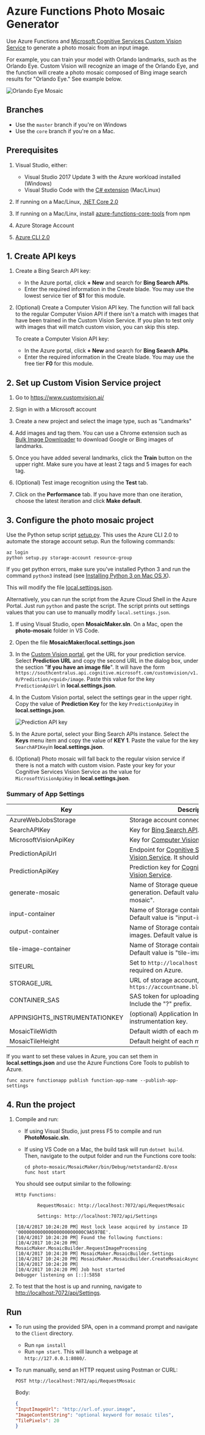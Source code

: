 # Azure Functions Photo Mosaic Generator

Use Azure Functions and [Microsoft Cognitive Services Custom Vision Service](https://azure.microsoft.com/en-us/services/cognitive-services/custom-vision-service/) to generate a photo mosaic from an input image.

For example, you can train your model with Orlando landmarks, such as the Orlando Eye. Custom Vision will recognize an image of the Orlando Eye, and the function will create a photo mosaic composed of Bing image search results for "Orlando Eye." See example below.

![Orlando Eye Mosaic](images/orlando-eye-both.jpg)

## Branches

- Use the `master` branch if you're on Windows
- Use the `core` branch if you're on a Mac.

## Prerequisites

1. Visual Studio, either:
   - Visual Studio 2017 Update 3 with the Azure workload installed (Windows)
   - Visual Studio Code with the [C# extension](https://code.visualstudio.com/docs/languages/csharp) (Mac/Linux)

1. If running on a Mac/Linux, [.NET Core 2.0](https://www.microsoft.com/net/core#macos)

1. If running on a Mac/Linx, install [azure\-functions\-core\-tools](https://www.npmjs.com/package/azure-functions-core-tools) from npm

1. Azure Storage Account

1. [Azure CLI 2.0](https://docs.microsoft.com/en-us/cli/azure/install-azure-cli?view=azure-cli-latest)

## 1. Create API keys

1. Create a Bing Search API key:

    - In the Azure portal, click **+ New** and search for **Bing Search APIs**. 
    - Enter the required information in the Create blade. You may use the lowest service tier of **S1** for this module.

1. (Optional) Create a Computer Vision API key. The function will fall back to the regular Computer Vision API if there isn't a match with images that have been trained in the Custom Vision Service. If you plan to test only with images that will match custom vision, you can skip this step.

    To create a Computer Vision API key:

    - In the Azure portal, click **+ New** and search for **Bing Search APIs**.
    - Enter the required information in the Create blade. You may use the free tier **F0** for this module.

## 2. Set up Custom Vision Service project

1. Go to https://www.customvision.ai/

1. Sign in with a Microsoft account

1. Create a new project and select the image type, such as "Landmarks"
   
1. Add images and tag them. You can use a Chrome extension such as [Bulk Image Downloader](http://www.talkapps.org/bulk-image-downloader) to download Google or Bing images of landmarks.

1. Once you have added several landmarks, click the **Train** button on the upper right. Make sure you have at least 2 tags and 5 images for each tag. 

1. (Optional) Test image recognition using the **Test** tab.

1. Click on the **Performance** tab. If you have more than one iteration, choose the latest iteration and click **Make default**.


## 3. Configure the photo mosaic project

Use the Python setup script [setup.py](setup.py). This uses the Azure CLI 2.0 to automate the storage account setup. Run the following commands:

```
az login
python setup.py storage-account resource-group
```

If you get python errors, make sure you've installed Python 3 and run the command `python3` instead (see [Installing Python 3 on Mac OS X](http://docs.python-guide.org/en/latest/starting/install3/osx/)).

This will modify the file [local.settings.json](MosaicMaker/local.settings.json).

Alternatively, you can run the script from the Azure Cloud Shell in the Azure Portal. Just run `python` and paste the script. The script prints out settings values that you can use to manually modify `local.settings.json`. 

1. If using Visual Studio, open **MosaicMaker.sln**. On a Mac, open the **photo-mosaic** folder in VS Code. 

1. Open the file **MosaicMaker/local.settings.json** 

1. In the [Custom Vision portal](https://www.customvision.ai/), get the URL for your prediction service. Select **Prediction URL** and copy the second URL in the dialog box, under the section "**If you have an image file**". It will have the form `https://southcentralus.api.cognitive.microsoft.com/customvision/v1.0/Prediction/<guid>/image`. Paste this value for the key `PredictionApiUrl` in **local.settings.json**.

1. In the Custom Vision portal, select the settings gear in the upper right. Copy the value of **Prediction Key** for the key `PredictionApiKey` in **local.settings.json**.

    ![Prediction API key](images/custom-vision-keys.png)

1. In the Azure portal, select your Bing Search APIs instance. Select the **Keys** menu item and copy the value of **KEY 1**. Paste the value for the key `SearchAPIKey`in **local.settings.json**.

1. (Optional) Photo mosaic will fall back to the regular vision service if there is not a match with custom vision. Paste your key for your Cognitive Services Vision Service as the value for `MicrosoftVisionApiKey` in **local.settings.json**.

### Summary of App Settings 

| Key                  | Description |
|-----                 | ------|
| AzureWebJobsStorage  | Storage account connection string. |
| SearchAPIKey         | Key for [Bing Search API](https://azure.microsoft.com/en-us/services/cognitive-services/bing-web-search-api/). |
| MicrosoftVisionApiKey | Key for [Computer Vision Service](https://azure.microsoft.com/en-us/services/cognitive-services/computer-vision/). |
| PredictionApiUrl     | Endpoint for [Cognitive Services Custom Vision Service](https://azure.microsoft.com/en-us/services/cognitive-services/custom-vision-service/). It should end with "image". |
| PredictionApiKey     | Prediction key for [Cognitive Services Custom Vision Service](https://azure.microsoft.com/en-us/services/cognitive-services/custom-vision-service/). |
| generate-mosaic      | Name of Storage queue for to trigger mosaic generation. Default value is "generate-mosaic". |
| input-container      | Name of Storage container for input images. Default value is "input-images". |
| output-container     | Name of Storage container for output images. Default value is "mosaic-output". |
| tile-image-container | Name of Storage container for tile images. Default value is "tile-images". |
| SITEURL              | Set to `http://localhost:7072` locally. Not required on Azure. |
| STORAGE_URL          | URL of storage account, in the form `https://accountname.blob.core.windows.net/` |
| CONTAINER_SAS        | SAS token for uploading to input-container. Include the "?" prefix. |
| APPINSIGHTS_INSTRUMENTATIONKEY | (optional) Application Insights instrumentation key. | 
| MosaicTileWidth      | Default width of each mosaic tile. |
| MosaicTileHeight     | Default height of each mosaic tile. |

If you want to set these values in Azure, you can set them in **local.settings.json** and use the Azure Functions Core Tools to publish to Azure.

```
func azure functionapp publish function-app-name --publish-app-settings
```

## 4. Run the project

1. Compile and run:

    - If using Visual Studio, just press F5 to compile and run **PhotoMosaic.sln**.

    - If using VS Code on a Mac, the build task will run `dotnet build`. Then, navigate to the output folder and run the Functions core tools:

        ```
        cd photo-mosaic/MosaicMaker/bin/Debug/netstandard2.0/osx
        func host start
        ```

    You should see output similar to the following:

    ```
    Http Functions:

            RequestMosaic: http://localhost:7072/api/RequestMosaic

            Settings: http://localhost:7072/api/Settings

    [10/4/2017 10:24:20 PM] Host lock lease acquired by instance ID '000000000000000000000000C9A597BE'.
    [10/4/2017 10:24:20 PM] Found the following functions:
    [10/4/2017 10:24:20 PM] MosaicMaker.MosaicBuilder.RequestImageProcessing
    [10/4/2017 10:24:20 PM] MosaicMaker.MosaicBuilder.Settings
    [10/4/2017 10:24:20 PM] MosaicMaker.MosaicBuilder.CreateMosaicAsync
    [10/4/2017 10:24:20 PM]
    [10/4/2017 10:24:20 PM] Job host started
    Debugger listening on [::]:5858
    ```

2. To test that the host is up and running, navigate to [http://localhost:7072/api/Settings](http://localhost:7072/api/Settings).

## Run

- To run using the provided SPA, open in a command prompt and navigate to the `Client` directory.

    - Run `npm install`
    - Run `npm start`. This will launch a webpage at `http://127.0.0.1:8080/`. 

- To run manually, send an HTTP request using Postman or CURL:

    `POST http://localhost:7072/api/RequestMosaic`

    Body: 
    ```json
    {
    "InputImageUrl": "http://url.of.your.image",
    "ImageContentString": "optional keyword for mosaic tiles",
    "TilePixels": 20 
    }
    ```
